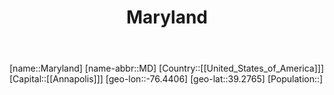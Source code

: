 ﻿---
title: "Maryland"
location: [39.2765,-76.4406]
type: State
tags:
- geo/State


SpocWebEntityId: 36046
isDeleted: false
confidential: public

---
[name::Maryland]
[name-abbr::MD]
[Country::[[United_States_of_America]]]
[Capital::[[Annapolis]]]
[geo-lon::-76.4406]
[geo-lat::39.2765]
[Population::]

